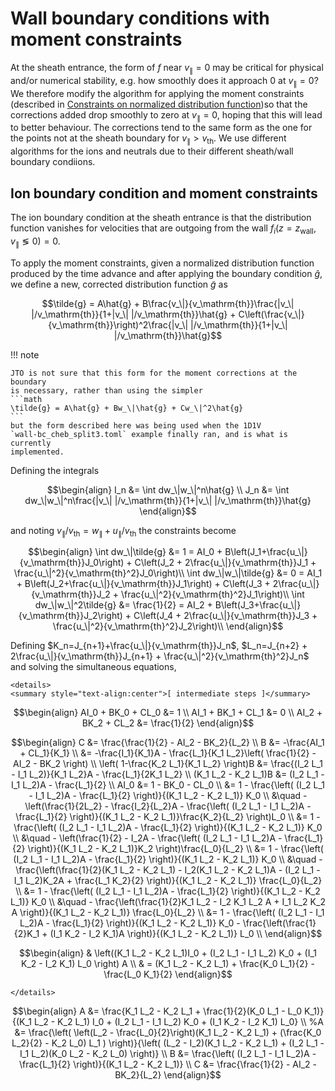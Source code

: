 Wall boundary conditions with moment constraints
================================================

At the sheath entrance, the form of $f$ near $v_\|=0$ may be critical for
physical and/or numerical stability, e.g. how smoothly does it approach 0 at
$v_\|=0$? We therefore modify the algorithm  for applying the moment
constraints (described in [Constraints on normalized distribution
function](@ref))so that the corrections added drop smoothly to zero at
$v_\|=0$, hoping that this will lead to better behaviour. The corrections tend
to the same form as the one for the points not at the sheath boundary for
$v_\|>v_\mathrm{th}$. We use different algorithms for the ions and neutrals due
to their different sheath/wall boundary condiions.

Ion boundary condition and moment constraints
---------------------------------------------

The ion boundary condition at the sheath entrance is that the distribution
function vanishes for velocities that are outgoing from the wall
$f_i(z=z_\mathrm{wall}, v_\|\lessgtr 0)=0$.

To apply the moment constraints, given a normalized distribution function
produced by the time advance and after applying the boundary condition
$\hat{g}$, we define a new, corrected distribution function $\tilde{g}$ as

```math
\tilde{g} = A\hat{g}
            + B\frac{v_\|}{v_\mathrm{th}}\frac{|v_\| |/v_\mathrm{th}}{1+|v_\| |/v_\mathrm{th}}\hat{g}
            + C\left(\frac{v_\|}{v_\mathrm{th}}\right)^2\frac{|v_\| |/v_\mathrm{th}}{1+|v_\| |/v_\mathrm{th}}\hat{g}
```

!!! note

    JTO is not sure that this form for the moment corrections at the boundary
    is necessary, rather than using the simpler
    ```math
    \tilde{g} = A\hat{g} + Bw_\|\hat{g} + Cw_\|^2\hat{g}
    ```
    but the form described here was being used when the 1D1V
    `wall-bc_cheb_split3.toml` example finally ran, and is what is currently
    implemented.

Defining the integrals

```math
\begin{align}
I_n &= \int dw_\|w_\|^n\hat{g} \\
J_n &= \int dw_\|w_\|^n\frac{|v_\| |/v_\mathrm{th}}{1+|v_\| |/v_\mathrm{th}}\hat{g}
\end{align}
```

and noting $v_\|/v_\mathrm{th}=w_\|+u_\|/v_\mathrm{th}$ the constraints become

```math
\begin{align}
\int dw_\|\tilde{g} &= 1 =
    AI_0
    + B\left(J_1+\frac{u_\|}{v_\mathrm{th}}J_0\right)
    + C\left(J_2 + 2\frac{u_\|}{v_\mathrm{th}}J_1 + \frac{u_\|^2}{v_\mathrm{th}^2}J_0\right)\\
\int dw_\|w_\|\tilde{g} &= 0 =
    AI_1
    + B\left(J_2+\frac{u_\|}{v_\mathrm{th}}J_1\right)
    + C\left(J_3 + 2\frac{u_\|}{v_\mathrm{th}}J_2 + \frac{u_\|^2}{v_\mathrm{th}^2}J_1\right)\\
\int dw_\|w_\|^2\tilde{g} &= \frac{1}{2} =
    AI_2
    + B\left(J_3+\frac{u_\|}{v_\mathrm{th}}J_2\right)
    + C\left(J_4 + 2\frac{u_\|}{v_\mathrm{th}}J_3 + \frac{u_\|^2}{v_\mathrm{th}^2}J_2\right)\\
\end{align}
```
Defining $K_n=J_{n+1}+\frac{u_\|}{v_\mathrm{th}}J_n$,
$L_n=J_{n+2} + 2\frac{u_\|}{v_\mathrm{th}}J_{n+1} +
\frac{u_\|^2}{v_\mathrm{th}^2}J_n$ and solving the simultaneous equations,

```@raw html
<details>
<summary style="text-align:center">[ intermediate steps ]</summary>
```
```math
\begin{align}
AI_0 + BK_0 + CL_0 &= 1 \\
AI_1 + BK_1 + CL_1 &= 0 \\
AI_2 + BK_2 + CL_2 &= \frac{1}{2}
\end{align}
```
```math
\begin{align}
C &= \frac{\frac{1}{2} - AI_2 - BK_2}{L_2} \\
B &= -\frac{AI_1 + CL_1}{K_1} \\
  &= -\frac{I_1}{K_1}A - \frac{L_1}{K_1 L_2}\left( \frac{1}{2} - AI_2 - BK_2 \right) \\
\left( 1-\frac{K_2 L_1}{K_1 L_2} \right)B &= \frac{(I_2 L_1 - I_1 L_2)}{K_1 L_2}A - \frac{L_1}{2K_1 L_2} \\
(K_1 L_2 - K_2 L_1)B &= (I_2 L_1 - I_1 L_2)A - \frac{L_1}{2} \\
AI_0 &= 1 - BK_0 - CL_0 \\
     &= 1
        - \frac{\left( (I_2 L_1 - I_1 L_2)A - \frac{L_1}{2} \right)}{(K_1 L_2 - K_2 L_1)} K_0 \\
     &\quad - \left(\frac{1}{2L_2} - \frac{I_2}{L_2}A - \frac{\left( (I_2 L_1 - I_1 L_2)A - \frac{L_1}{2} \right)}{(K_1 L_2 - K_2 L_1)}\frac{K_2}{L_2} \right)L_0 \\
     &= 1
        - \frac{\left( (I_2 L_1 - I_1 L_2)A - \frac{L_1}{2} \right)}{(K_1 L_2 - K_2 L_1)} K_0 \\
     &\quad - \left(\frac{1}{2} - I_2A - \frac{\left( (I_2 L_1 - I_1 L_2)A - \frac{L_1}{2} \right)}{(K_1 L_2 - K_2 L_1)}K_2 \right)\frac{L_0}{L_2} \\
     &= 1
        - \frac{\left( (I_2 L_1 - I_1 L_2)A - \frac{L_1}{2} \right)}{(K_1 L_2 - K_2 L_1)} K_0 \\
     &\quad - \frac{\left(\frac{1}{2}(K_1 L_2 - K_2 L_1) - I_2(K_1 L_2 - K_2 L_1)A - (I_2 L_1 - I_1 L_2)K_2A + \frac{L_1 K_2}{2} \right)}{(K_1 L_2 - K_2 L_1)} \frac{L_0}{L_2} \\
     &= 1
        - \frac{\left( (I_2 L_1 - I_1 L_2)A - \frac{L_1}{2} \right)}{(K_1 L_2 - K_2 L_1)} K_0 \\
     &\quad - \frac{\left(\frac{1}{2}K_1 L_2 - I_2 K_1 L_2 A + I_1 L_2 K_2 A \right)}{(K_1 L_2 - K_2 L_1)} \frac{L_0}{L_2} \\
     &= 1
        - \frac{\left( (I_2 L_1 - I_1 L_2)A - \frac{L_1}{2} \right)}{(K_1 L_2 - K_2 L_1)} K_0
        - \frac{\left(\frac{1}{2}K_1 + (I_1 K_2 - I_2 K_1)A \right)}{(K_1 L_2 - K_2 L_1)} L_0 \\
\end{align}
```
```math
\begin{align}
& \left((K_1 L_2 - K_2 L_1)I_0 + (I_2 L_1 - I_1 L_2) K_0 + (I_1 K_2 - I_2 K_1) L_0 \right) A \\
& = (K_1 L_2 - K_2 L_1) + \frac{K_0 L_1}{2} - \frac{L_0 K_1}{2}
\end{align}
```
```@raw html
</details>
```
```math
\begin{align}
A &= \frac{K_1 L_2 - K_2 L_1 + \frac{1}{2}(K_0 L_1 - L_0 K_1)}{(K_1 L_2 - K_2 L_1) I_0 + (I_2 L_1 - I_1 L_2) K_0 + (I_1 K_2 - I_2 K_1) L_0} \\
%A &= \frac{\left( \left(L_2 - \frac{L_0}{2}\right)(K_1 L_2 - K_2 L_1) + (\frac{K_0 L_2}{2} - K_2 L_0) L_1 ) \right)}{\left( (L_2 - I_2)(K_1 L_2 - K_2 L_1) + (I_2 L_1 - I_1 L_2)(K_0 L_2 - K_2 L_0) \right)} \\
B &= \frac{\left( (I_2 L_1 - I_1 L_2)A - \frac{L_1}{2} \right)}{(K_1 L_2 - K_2 L_1)} \\
C &= \frac{\frac{1}{2} - AI_2 - BK_2}{L_2}
\end{align}
```
